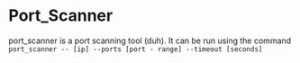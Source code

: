 # Port_Scanner

port_scanner is a port scanning tool (duh).
It can be run using the command `port_scanner -- [ip] --ports [port - range] --timeout [seconds]`



